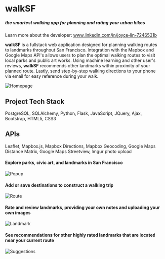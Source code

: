 # walkSF #
##### the smartest walking app for planning and rating your urban hikes

Learn more about the developer: www.linkedin.com/in/joyce-lin-7246531b

**walkSF** is a fullstack web application designed for planning walking routes to landmarks throughout San Francisco. Integration with the Mapbox and Google Maps API's allows users to plan the optimal walking routes to visit local parks and public art works.  Using machine learning and other user's reviews, **walkSF** recommends other landmarks within proximity of your planned route.  Lastly, send step-by-step walking directions to your phone via email for easy reference during your walk.

![Homepage](https://github.com/loopDelicious/walking/blob/master/static/home%20for%20readme.png)

## Project Tech Stack ##
PostgreSQL, SQLAlchemy, Python, Flask, JavaScript, JQuery, Ajax, Bootstrap, HTML5, CSS3

## APIs ##
Leaflet, Mapbox.js, Mapbox Directions, Mapbox Geocoding, Google Maps Distance Matrix, Google Maps Streetview, Imgur photo upload

#### Explore parks, civic art, and landmarks in San Francisco
![Popup](https://github.com/loopDelicious/walking/blob/master/static/popup%20for%20readme.png)

#### Add or save destinations to construct a walking trip
![Route](https://github.com/loopDelicious/walking/blob/master/static/route%20for%20readme.png)

#### Rate and review landmarks, providing your own notes and uploading your own images
![Landmark](https://github.com/loopDelicious/walking/blob/master/static/landmark%20for%20readme.png)

#### See recommendations for other highly rated landmarks that are located near your current route
![Suggestions](https://github.com/loopDelicious/walking/blob/master/static/suggestions%20for%20readme.png)


